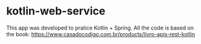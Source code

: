 # kotlin-web-service

This app was developed to pratice Kotlin + Spring.
All the code is based on the book: https://www.casadocodigo.com.br/products/livro-apis-rest-kotlin
